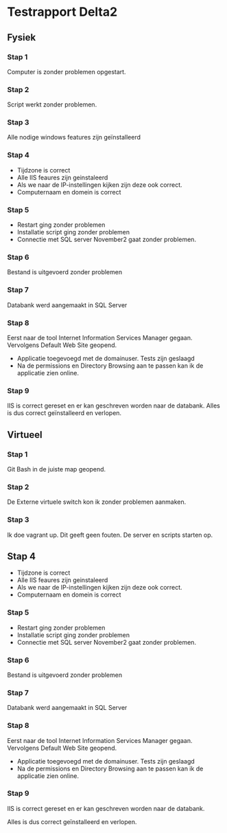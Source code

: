 # Testrapport Delta2 


## Fysiek
### Stap 1
Computer is zonder problemen opgestart.
### Stap 2
Script werkt zonder problemen.
### Stap 3
Alle nodige windows features zijn geïnstalleerd
### Stap 4
- Tijdzone is correct
- Alle IIS feaures zijn geinstaleerd
- Als we naar de IP-instellingen kijken zijn deze ook correct.
- Computernaam en domein is correct
### Stap 5
- Restart ging zonder problemen
- Installatie script ging zonder problemen
- Connectie met SQL server November2 gaat zonder problemen.
### Stap 6
Bestand is uitgevoerd zonder problemen
### Stap 7
Databank werd aangemaakt in SQL Server 
### Stap 8
Eerst naar de tool Internet Information Services Manager gegaan. Vervolgens Default Web Site geopend.
- Applicatie toegevoegd met de domainuser. Tests zijn geslaagd
- Na de permissions en Directory Browsing aan te passen kan ik de applicatie zien online. 
### Stap 9
IIS is correct gereset en er kan geschreven worden naar de databank.
Alles is dus correct geïnstalleerd en verlopen. 
## Virtueel

### Stap 1
Git Bash in de  juiste map geopend.
### Stap 2
De Externe virtuele switch kon ik zonder problemen aanmaken.
### Stap 3
Ik doe vagrant up. Dit geeft geen fouten. De server en scripts starten op.
## Stap 4
- Tijdzone is correct
- Alle IIS feaures zijn geinstaleerd
- Als we naar de IP-instellingen kijken zijn deze ook correct.
- Computernaam en domein is correct

### Stap 5
- Restart ging zonder problemen
- Installatie script ging zonder problemen
- Connectie met SQL server November2 gaat zonder problemen.

### Stap 6
Bestand is uitgevoerd zonder problemen
### Stap 7
Databank werd aangemaakt in SQL Server 
### Stap 8
Eerst naar de tool Internet Information Services Manager gegaan. Vervolgens Default Web Site geopend.
- Applicatie toegevoegd met de domainuser. Tests zijn geslaagd
- Na de permissions en Directory Browsing aan te passen kan ik de applicatie zien online. 
### Stap 9
IIS is correct gereset en er kan geschreven worden naar de databank.

Alles is dus correct geïnstalleerd en verlopen. 
